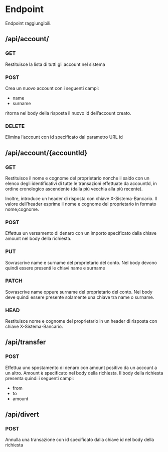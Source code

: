 # Endpoint
Endpoint raggiungibili.

## /api/account/

### GET
Restituisce la lista di tutti gli account nel sistema

### POST
Crea un nuovo account con i seguenti campi:
- name
- surname
  
ritorna nel body della risposta il nuovo id dell’account creato.

### DELETE

Elimina l’account con id specificato dal parametro URL id

## /api/account/{accountId}

### GET
Restituisce il nome e cognome del proprietario nonche il saldo con un elenco degli identificativi di tutte le transazioni effettuate da accountId, in ordine cronologico
ascendente (dalla più vecchia alla più recente). 

Inoltre, introduce un header di risposta
con chiave X-Sistema-Bancario. Il valore dell’header esprime il nome e cognome del proprietario in formato nome;cognome.

### POST
Effettua un versamento di denaro con un importo specificato dalla chiave amount nel body della richiesta.

### PUT
Sovrascrive name e surname del proprietario del conto. Nel body devono quindi essere presenti le chiavi name e surname

### PATCH
Sovrascrive name oppure surname del proprietario del conto. Nel body deve quindi essere presente solamente una chiave tra name o surname.

### HEAD 
Restituisce nome e cognome del proprietario in un header di risposta con chiave X-Sistema-Bancario.

## /api/transfer

### POST
Effettua uno spostamento di denaro con amount positivo da un account a un altro. Amount è specificato nel body della richiesta. Il body della richiesta presenta quindi i seguenti campi:
- from
- to
- amount

## /api/divert

### POST
Annulla una transazione con id specificato dalla chiave id nel body della richiesta